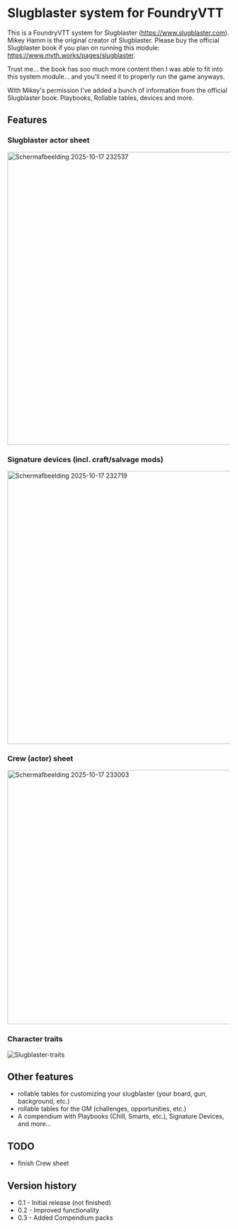 # Slugblaster system for FoundryVTT
This is a FoundryVTT system for Slugblaster (https://www.slugblaster.com).
Mikey Hamm is the original creator of Slugblaster.
Please buy the official Slugblaster book if you plan on running this module: https://www.myth.works/pages/slugblaster.

Trust me... the book has soo much more content then I was able to fit into this system module... and you'll need it to properly run the game anyways.

With Mikey's permission I've added a bunch of information from the official Slugblaster book: Playbooks, Rollable tables, devices and more.

## Features
### Slugblaster actor sheet
<img width="592" height="661" alt="Schermafbeelding 2025-10-17 232537" src="https://github.com/user-attachments/assets/6efeb634-4891-42f0-8f6a-034d23048429" />

### Signature devices (incl. craft/salvage mods)
<img width="646" height="616" alt="Schermafbeelding 2025-10-17 232719" src="https://github.com/user-attachments/assets/7a923dc9-2385-4838-a481-6427a4d1e2be" />

### Crew (actor) sheet
<img width="634" height="574" alt="Schermafbeelding 2025-10-17 233003" src="https://github.com/user-attachments/assets/06591c15-e5fe-4054-af0a-a113af497a54" />

### Character traits
![Slugblaster-traits](https://github.com/user-attachments/assets/a95b20f2-26fc-49d4-8d11-05a0050d2798)



## Other features
* rollable tables for customizing your slugblaster (your board, gun, background, etc.)
* rollable tables for the GM (challenges, opportunities, etc.)
* A compendium with Playbooks (Chill, Smarts, etc.), Signature Devices, and more...

## TODO
* finish Crew sheet

## Version history
* 0.1 - Initial release (not finished)
* 0.2 - Improved functionality
* 0.3 - Added Compendium packs

